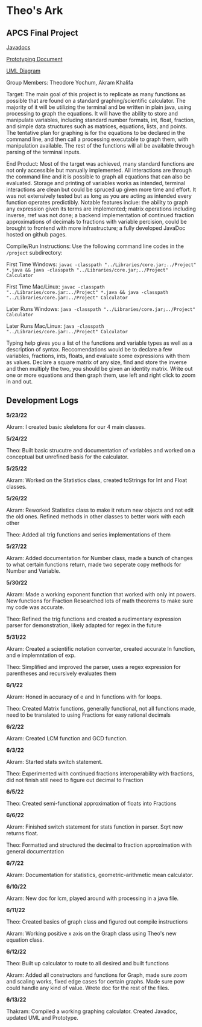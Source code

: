 # Theo's Ark 
## APCS Final Project

[Javadocs](https://theoyochum.github.io/APCS-Final-Project/package-summary.html)

[Prototyping Document](https://docs.google.com/document/d/180BusO_vznPpkCsnz28LtAkmPrC_HMbmgoyS5ju0bSs/edit?usp=sharing)

[UML Diagram](https://github.com/TheoYochum/APCS-Final-Project/blob/main/UMLDiagrams/APCS%20Final%20UML.pdf)

Group Members: Theodore Yochum, Akram Khalifa

Target: The main goal of this project is to replicate as many functions as possible that are found on a standard graphing/scientific calculator. The majority of it will be utilizing the terminal and be written in plain java, using processing to graph the equations. It will have the ability to store and manipulate variables, including standard number formats, int, float, fraction, and simple data structures such as matrices, equations, lists, and points. The tentative plan for graphing is for the equations to be declared in the command line, and then call a processing executable to graph them, with manipulation available. The rest of the functions will all be available through parsing of the terminal inputs.

End Product: Most of the target was achieved, many standard functions are not only accessible but manually implemented. All interactions are through the command line and it is possible to graph all equations that can also be evaluated. Storage and printing of variables works as intended, terminal interactions are clean but could be spruced up given more time and effort. It was not extensively tested but as long as you are acting as intended every function operates predictibly. Notable features inclue: the ability to graph any expression given its terms are implemented; matrix operations including inverse, rref was not done; a backend implementation of continued fraction approximations of decimals to fractions with variable percision, could be brought to frontend with more infrastructure; a fully developed JavaDoc hosted on github pages.

Compile/Run Instructions: Use the following command line codes in the `/project` subdirectory:

First Time Windows: `javac -classpath "../Libraries/core.jar;../Project" *.java && java -classpath "../Libraries/core.jar;../Project" Calculator`

First Time Mac/Linux: `javac -classpath "../Libraries/core.jar:../Project" *.java && java -classpath "../Libraries/core.jar:../Project" Calculator`

Later Runs Windows: `java -classpath "../Libraries/core.jar;../Project" Calculator`

Later Runs Mac/Linux: `java -classpath "../Libraries/core.jar:../Project" Calculator`

Typing help gives you a list of the functions and variable types as well as a description of syntax. Reccomendations would be to declare a few variables, fractions, ints, floats, and evaluate some expressions with them as values. Declare a square matrix of any size, find and store the inverse and then multiply the two, you should be given an identity matrix. Write out one or more equations and then graph them, use left and right click to zoom in and out.

## Development Logs

**5/23/22** 

Akram: I created basic skeletons for our 4 main classes.

**5/24/22** 

Theo: Built basic strucutre and documentation of variables and worked on a conceptual but unrefined basis for the calculator.

**5/25/22** 

Akram: Worked on the Statistics class, created toStrings for Int and Float classes.

**5/26/22** 

Akram: Reworked Statistics class to make it return new objects and not edit the old ones. Refined methods in other classes to better work with each other 

Theo: Added all trig functions and series implementations of them

**5/27/22**

Akram: Added documentation for Number class, made a bunch of changes to what certain functions return, made two seperate copy methods for Number and Variable.

**5/30/22** 

Akram: Made a working exponent function that worked with only int powers. New functions for Fraction Researched lots of math theorems to make sure my code was accurate.

Theo: Refined the trig functions and created a rudimentary expression parser for demonstration, likely adapted for regex in the future

**5/31/22** 

Akram: Created a scientific notation converter, created accurate ln function, and e implemntation of exp. 

Theo: Simplified and improved the parser, uses a regex expression for parentheses and recursively evaluates them

**6/1/22** 

Akram: Honed in accuracy of e and ln functions with for loops.

Theo: Created Matrix functions, generally functional, not all functions made, need to be translated to using Fractions for easy rational decimals

**6/2/22**

Akram: Created LCM function and GCD function.

**6/3/22** 

Akram: Started stats switch statement.

Theo: Experimented with continued fractions interoperability with fractions, did not finish still need to figure out decimal to Fraction

**6/5/22** 

Theo: Created semi-functional approximation of floats into Fractions

**6/6/22** 

Akram: Finished switch statement for stats function in parser. Sqrt now returns float.

Theo: Formatted and structured the decimal to fraction approximation with general documentation

**6/7/22**

Akram: Documentation for statistics, geometric-arithmetic mean calculator.

**6/10/22**

Akram: New doc for lcm, played around with processing in a java file.

**6/11/22**

Theo: Created basics of graph class and figured out compile instructions

Akram: Working positive x axis on the Graph class using Theo's new equation class.

**6/12/22**

Theo: Built up calculator to route to all desired and built functions

Akram: Added all constructors and functions for Graph, made sure zoom and scaling works, fixed edge cases for certain graphs. Made sure pow could handle any kind of value. Wrote doc for the rest of the files.

**6/13/22**

Thakram: Compiled a working graphing calculator. Created Javadoc, updated UML and Prototype.
